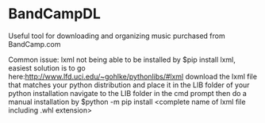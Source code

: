 # BandCampDL

Useful tool for downloading and organizing music purchased from BandCamp.com

Common issue:
  lxml not being able to be installed by $pip install lxml, 
    easiest solution is to go here:http://www.lfd.uci.edu/~gohlke/pythonlibs/#lxml
    download the lxml file that matches your python distribution and place it in the LIB folder of your python installation
    navigate to the LIB folder in the cmd prompt then do a manual installation by $python -m pip install <complete name of lxml file including .whl extension>
